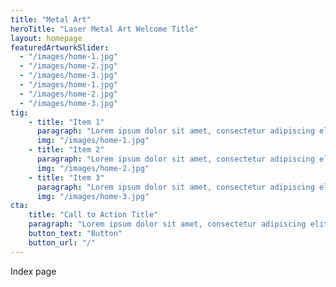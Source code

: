 ```yaml
---
title: "Metal Art"
heroTitle: "Laser Metal Art Welcome Title"
layout: homepage
featuredArtworkSlider:
  - "/images/home-1.jpg"
  - "/images/home-2.jpg"
  - "/images/home-3.jpg"
  - "/images/home-1.jpg"
  - "/images/home-2.jpg"
  - "/images/home-3.jpg"
tig:
    - title: "Item 1"
      paragraph: "Lorem ipsum dolor sit amet, consectetur adipiscing elit. Ut interdum elementum tincidunt. Donec dictum elementum purus, eget fringilla nunc aliquet nec. Nam tristique nulla sit amet ex lobortis volutpat."
      img: "/images/home-1.jpg"
    - title: "Item 2"
      paragraph: "Lorem ipsum dolor sit amet, consectetur adipiscing elit. Ut interdum elementum tincidunt. Donec dictum elementum purus, eget fringilla nunc aliquet nec. Nam tristique nulla sit amet ex lobortis volutpat."
      img: "/images/home-2.jpg"
    - title: "Item 3"
      paragraph: "Lorem ipsum dolor sit amet, consectetur adipiscing elit. Ut interdum elementum tincidunt. Donec dictum elementum purus, eget fringilla nunc aliquet nec. Nam tristique nulla sit amet ex lobortis volutpat."
      img: "/images/home-3.jpg"
cta:
    title: "Call to Action Title"
    paragraph: "Lorem ipsum dolor sit amet, consectetur adipiscing elit. Ut interdum elementum tincidunt. Donec dictum elementum purus, eget fringilla nunc aliquet nec. Nam tristique nulla sit amet ex lobortis volutpat.Lorem ipsum dolor sit amet, consectetur adipiscing elit."
    button_text: "Button"
    button_url: "/"
---
```


Index page
